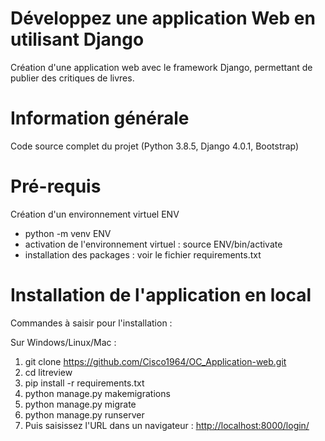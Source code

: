 # Développez une application Web en utilisant Django

Création d'une application web avec le framework Django, permettant de publier des critiques de livres.

# Information générale

Code source complet du projet (Python 3.8.5, Django 4.0.1, Bootstrap)

# Pré-requis

Création d'un environnement virtuel ENV  
* python -m venv ENV
* activation de l'environnement virtuel : source ENV/bin/activate  
* installation des packages : voir le fichier requirements.txt

# Installation de l'application en local

Commandes à saisir pour l'installation :

Sur Windows/Linux/Mac :

1. git clone <https://github.com/Cisco1964/OC_Application-web.git>
2. cd litreview
3. pip install -r requirements.txt
4. python manage.py makemigrations
5. python manage.py migrate
6. python manage.py runserver
7. Puis saisissez l'URL dans un navigateur : <http://localhost:8000/login/>
